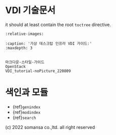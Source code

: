 # VDI 기술문서

it should at least contain the root `toctree` directive.

```{include} ../../README.md
:relative-images:
```

```{toctree}
:caption: '가상 데스크탑 인프라 VDI 가이드:'
:maxdepth: 3


마크다운-스타일-가이드
OpenStack
VDI_tutorial-noPicture_220809
```

# 색인과 모듈

- {ref}`genindex`
- {ref}`modindex`
- {ref}`search`

(c) 2022 somansa co.,ltd. all right reserved
